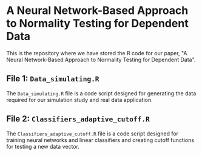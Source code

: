 # A Neural Network-Based Approach to Normality Testing for Dependent Data

This is the repository where we have stored the R code for our paper, "A Neural Network-Based Approach to Normality Testing for Dependent Data".

## File 1: `Data_simulating.R`
The `Data_simulating.R` file is a code script designed for generating the data required for our simulation study and real data application. 

## File 2: `Classifiers_adaptive_cutoff.R`
The `Classifiers_adaptive_cutoff.R` file is a code script designed for training neural networks and linear classifiers and creating cutoff functions for testing a new data vector.  
